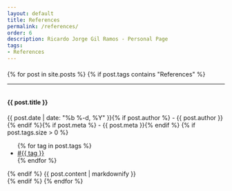 ```yaml
---
layout: default
title: References
permalink: /references/
order: 6
description: Ricardo Jorge Gil Ramos - Personal Page
tags:
- References
---
```

<div id="center-body" class="wrap">
  <div id="{{permalink | replace: '/', ''}}-page" class="content-body" style="margin:20px 0px">
    <!--<h2><i class="fa fa-warning fa-lg"></i> References: You are in the References area.</h2>-->
    {% for post in site.posts %}
      {% if post.tags contains "References" %}
      <hr/>
      <article class="blog-post">
        <div class="row entry">
          <div class="col-sm-1 scrollimation fade-up in">
            <div id="{{ post.entry }}" class="media">
              <div style="overflow: hidden" class="media-body">
                <h4>{{ post.title }}</h4>
                <time datetime="{{ post.date | date: "%F" }}">{{ post.date | date: "%b %-d, %Y" }}{% if post.author %} - {{ post.author }}{% endif %}{% if post.meta %} - {{ post.meta }}{% endif %}</time>
                {% if post.tags.size > 0 %}
                  <ul class="post-tags">
                    {% for tag in post.tags %}
                      <li><a href="{{ site.baseurl }}/tags/#{{ tag }}-ref">#{{ tag }}</a></li>
                    {% endfor %}
                  </ul>
                {% endif %}          
                {{ post.content | markdownify }}
              </div>
            </div>
          </div>
        </div>
      </article>
      {% endif %}
    {% endfor %}
  </div>
</div>
